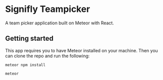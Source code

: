 # Signifly Teampicker

A team picker application built on Meteor with React.

## Getting started

This app requires you to have Meteor installed on your machine. Then you can clone the repo and run the following:

```
meteor npm install
```

```
meteor
```